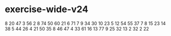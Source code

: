 # exercise-wide-v24
8
20
47
3
56
2
8
74
50
60
21
6
71
7
9
34
30
10
23
5
12
54
55
37
7
8
15
23
14
38
5
44
26
4
21
50
35
8
46
47
4
33
61
16
13
77
9
25
32
13
2
32
2
22
